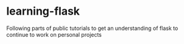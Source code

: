 # learning-flask
Following parts of public tutorials to get an understanding of flask to continue to work on personal projects
